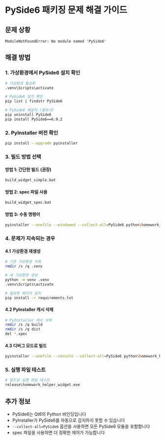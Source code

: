 # PySide6 패키징 문제 해결 가이드

## 문제 상황
```
ModuleNotFoundError: No module named 'PySide6'
```

## 해결 방법

### 1. 가상환경에서 PySide6 설치 확인
```bash
# 가상환경 활성화
.venv\Scripts\activate

# PySide6 설치 확인
pip list | findstr PySide6

# PySide6 재설치 (필요시)
pip uninstall PySide6
pip install PySide6==6.9.2
```

### 2. PyInstaller 버전 확인
```bash
pip install --upgrade pyinstaller
```

### 3. 빌드 방법 선택

#### 방법 1: 간단한 빌드 (권장)
```bash
build_widget_simple.bat
```

#### 방법 2: spec 파일 사용
```bash
build_widget_spec.bat
```

#### 방법 3: 수동 명령어
```bash
pyinstaller --onefile --windowed --collect-all=PySide6 python\homework_helper_widget.pyw
```

### 4. 문제가 지속되는 경우

#### 4.1 가상환경 재생성
```bash
# 기존 가상환경 삭제
rmdir /s /q .venv

# 새 가상환경 생성
python -m venv .venv
.venv\Scripts\activate

# 필요한 패키지 설치
pip install -r requirements.txt
```

#### 4.2 PyInstaller 캐시 삭제
```bash
# PyInstaller 캐시 삭제
rmdir /s /q build
rmdir /s /q dist
del *.spec
```

#### 4.3 디버그 모드로 빌드
```bash
pyinstaller --onefile --console --collect-all=PySide6 python\homework_helper_widget.pyw
```

### 5. 실행 파일 테스트
```bash
# 빌드된 실행 파일 테스트
release\homework_helper_widget.exe
```

## 추가 정보

- PySide6는 Qt6의 Python 바인딩입니다
- PyInstaller가 PySide6를 자동으로 감지하지 못할 수 있습니다
- `--collect-all=PySide6` 옵션을 사용하면 모든 PySide6 모듈을 포함합니다
- spec 파일을 사용하면 더 정확한 제어가 가능합니다
